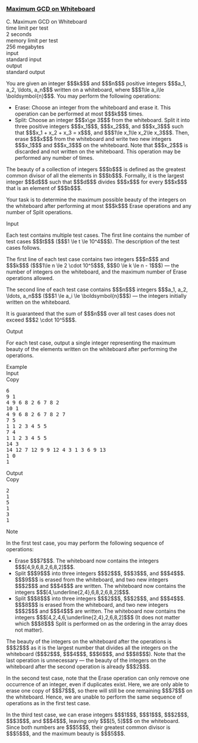 <h3><a href="https://codeforces.com/contest/2156/problem/C" target="_blank" rel="noopener noreferrer">Maximum GCD on Whiteboard</a></h3>

<div class="header"><div class="title">C. Maximum GCD on Whiteboard</div><div class="time-limit"><div class="property-title">time limit per test</div>2 seconds</div><div class="memory-limit"><div class="property-title">memory limit per test</div>256 megabytes</div><div class="input-file input-standard"><div class="property-title">input</div>standard input</div><div class="output-file output-standard"><div class="property-title">output</div>standard output</div></div><div><p> </p><p>You are given an integer $$$k$$$ and $$$n$$$ positive integers $$$a_1, a_2, \ldots, a_n$$$ written on a whiteboard, where $$$1\le a_i\le \boldsymbol{n}$$$. You may perform the following operations:</p><ul> <li> <span class="tex-font-style-bf">Erase</span>: Choose an integer from the whiteboard and erase it. This operation can be performed at most $$$k$$$ times. </li><li> <span class="tex-font-style-bf">Split</span>: Choose an integer $$$x\ge 3$$$ from the whiteboard. Split it into three positive integers $$$x_1$$$, $$$x_2$$$, and $$$x_3$$$ such that $$$x_1 + x_2 + x_3 = x$$$, and $$$1\le x_1\le x_2\le x_3$$$. Then, erase $$$x$$$ from the whiteboard and write two new integers $$$x_1$$$ and $$$x_3$$$ on the whiteboard. Note that $$$x_2$$$ is <span class="tex-font-style-bf">discarded</span> and <span class="tex-font-style-bf">not</span> written on the whiteboard. This operation may be performed any number of times. </li></ul><p>The <span class="tex-font-style-it">beauty</span> of a collection of integers $$$b$$$ is defined as the greatest common divisor of all the elements in $$$b$$$. Formally, it is the largest integer $$$d$$$ such that $$$d$$$ divides $$$x$$$ for every $$$x$$$ that is an element of $$$b$$$.</p><p>Your task is to determine the maximum possible beauty of the integers on the whiteboard after performing at most $$$k$$$ <span class="tex-font-style-bf">Erase</span> operations and any number of <span class="tex-font-style-bf">Split</span> operations.</p></div><div class="input-specification"><div class="section-title">Input</div><p>Each test contains multiple test cases. The first line contains the number of test cases $$$t$$$ ($$$1 \le t \le 10^4$$$). The description of the test cases follows. </p><p>The first line of each test case contains two integers $$$n$$$ and $$$k$$$ ($$$1\le n \le 2 \cdot 10^5$$$, $$$0 \le k \le n - 1$$$) — the number of integers on the whiteboard, and the maximum number of <span class="tex-font-style-bf">Erase</span> operations allowed.</p><p>The second line of each test case contains $$$n$$$ integers $$$a_1, a_2, \ldots, a_n$$$ ($$$1 \le a_i \le \boldsymbol{n}$$$) — the integers initially written on the whiteboard.</p><p>It is guaranteed that the sum of $$$n$$$ over all test cases does not exceed $$$2 \cdot 10^5$$$. </p></div><div class="output-specification"><div class="section-title">Output</div><p>For each test case, output a single integer representing the maximum beauty of the elements written on the whiteboard after performing the operations.</p></div><div class="sample-tests"><div class="section-title">Example</div><div class="sample-test"><div class="input"><div class="title">Input<div title="Copy" data-clipboard-target="#id00025809533202623913" id="id002953072003395444" class="input-output-copier">Copy</div></div><pre id="id00025809533202623913"><div class="test-example-line test-example-line-even test-example-line-0">6</div><div class="test-example-line test-example-line-odd test-example-line-1">9 1</div><div class="test-example-line test-example-line-odd test-example-line-1">4 9 6 8 2 6 7 8 2</div><div class="test-example-line test-example-line-even test-example-line-2">10 1</div><div class="test-example-line test-example-line-even test-example-line-2">4 9 6 8 2 6 7 8 2 7</div><div class="test-example-line test-example-line-odd test-example-line-3">7 5</div><div class="test-example-line test-example-line-odd test-example-line-3">1 1 2 3 4 5 5</div><div class="test-example-line test-example-line-even test-example-line-4">7 4</div><div class="test-example-line test-example-line-even test-example-line-4">1 1 2 3 4 5 5</div><div class="test-example-line test-example-line-odd test-example-line-5">14 3</div><div class="test-example-line test-example-line-odd test-example-line-5">14 12 7 12 9 9 12 4 3 1 3 6 9 13</div><div class="test-example-line test-example-line-even test-example-line-6">1 0</div><div class="test-example-line test-example-line-even test-example-line-6">1</div></pre></div><div class="output"><div class="title">Output<div title="Copy" data-clipboard-target="#id006915773134845142" id="id006191388838595555" class="input-output-copier">Copy</div></div><pre id="id006915773134845142"><div class="test-example-line test-example-line-odd test-example-line-1">2</div><div class="test-example-line test-example-line-even test-example-line-2">1</div><div class="test-example-line test-example-line-odd test-example-line-3">5</div><div class="test-example-line test-example-line-even test-example-line-4">1</div><div class="test-example-line test-example-line-odd test-example-line-5">3</div><div class="test-example-line test-example-line-even test-example-line-6">1</div></pre></div></div></div><div class="note"><div class="section-title">Note</div><p>In the first test case, you may perform the following sequence of operations:</p><ul> <li> <span class="tex-font-style-bf">Erase</span> $$$7$$$. The whiteboard now contains the integers $$$[4,9,6,8,2,6,8,2]$$$. </li><li> <span class="tex-font-style-bf">Split</span> $$$9$$$ into three integers $$$2$$$, $$$3$$$, and $$$4$$$. $$$9$$$ is erased from the whiteboard, and two new integers $$$2$$$ and $$$4$$$ are written. The whiteboard now contains the integers $$$[4,\underline{2,4},6,8,2,6,8,2]$$$. </li><li> <span class="tex-font-style-bf">Split</span> $$$8$$$ into three integers $$$2$$$, $$$2$$$, and $$$4$$$. $$$8$$$ is erased from the whiteboard, and two new integers $$$2$$$ and $$$4$$$ are written. The whiteboard now contains the integers $$$[4,2,4,6,\underline{2,4},2,6,8,2]$$$ (It does not matter which $$$8$$$ <span class="tex-font-style-bf">Split</span> is performed on as the ordering in the array does not matter). </li></ul><p>The beauty of the integers on the whiteboard after the operations is $$$2$$$ as it is the largest number that divides all the integers on the whiteboard ($$$2$$$, $$$4$$$, $$$6$$$, and $$$8$$$). Note that the last operation is unnecessary — the beauty of the integers on the whiteboard after the second operation is already $$$2$$$.</p><p>In the second test case, note that the <span class="tex-font-style-bf">Erase</span> operation can only remove one occurrence of an integer, even if duplicates exist. Here, we are only able to erase one copy of $$$7$$$, so there will still be one remaining $$$7$$$ on the whiteboard. Hence, we are unable to perform the same sequence of operations as in the first test case.</p><p>In the third test case, we can erase integers $$$1$$$, $$$1$$$, $$$2$$$, $$$3$$$, and $$$4$$$, leaving only $$$[5, 5]$$$ on the whiteboard. Since both numbers are $$$5$$$, their greatest common divisor is $$$5$$$, and the maximum beauty is $$$5$$$.</p></div>